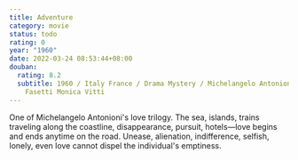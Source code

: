 ```yaml
---
title: Adventure
category: movie
status: todo
rating: 0
year: "1960"
date: 2022-03-24 08:53:44+08:00
douban:
  rating: 8.2
  subtitle: 1960 / Italy France / Drama Mystery / Michelangelo Antonioni / Gabriel
    Fasetti Monica Vitti
---
```


One of Michelangelo Antonioni's love trilogy. The sea, islands, trains traveling along the coastline, disappearance, pursuit, hotels—love begins and ends anytime on the road. Unease, alienation, indifference, selfish, lonely, even love cannot dispel the individual's emptiness.
